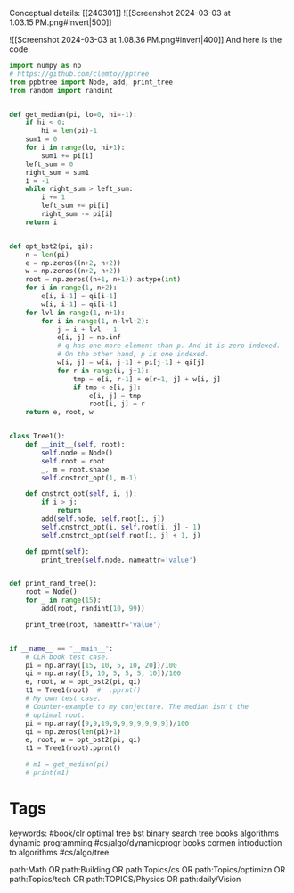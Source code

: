 Conceptual details: [[240301]]
![[Screenshot 2024-03-03 at 1.03.15 PM.png#invert|500]]

![[Screenshot 2024-03-03 at 1.08.36 PM.png#invert|400]]
And here is the code:
```python
import numpy as np
# https://github.com/clemtoy/pptree
from ppbtree import Node, add, print_tree
from random import randint


def get_median(pi, lo=0, hi=-1):
    if hi < 0:
        hi = len(pi)-1
    sum1 = 0
    for i in range(lo, hi+1):
        sum1 += pi[i]
    left_sum = 0
    right_sum = sum1
    i = -1
    while right_sum > left_sum:
        i += 1
        left_sum += pi[i]
        right_sum -= pi[i]
    return i


def opt_bst2(pi, qi):
    n = len(pi)
    e = np.zeros((n+2, n+2))
    w = np.zeros((n+2, n+2))
    root = np.zeros((n+1, n+1)).astype(int)
    for i in range(1, n+2):
        e[i, i-1] = qi[i-1]
        w[i, i-1] = qi[i-1]
    for lvl in range(1, n+1):
        for i in range(1, n-lvl+2):
            j = i + lvl - 1
            e[i, j] = np.inf
            # q has one more element than p. And it is zero indexed.
            # On the other hand, p is one indexed.
            w[i, j] = w[i, j-1] + pi[j-1] + qi[j]
            for r in range(i, j+1):
                tmp = e[i, r-1] + e[r+1, j] + w[i, j]
                if tmp < e[i, j]:
                    e[i, j] = tmp
                    root[i, j] = r
    return e, root, w


class Tree1():
    def __init__(self, root):
        self.node = Node()
        self.root = root
        _, m = root.shape
        self.cnstrct_opt(1, m-1)

    def cnstrct_opt(self, i, j):
        if i > j:
            return
        add(self.node, self.root[i, j])
        self.cnstrct_opt(i, self.root[i, j] - 1)
        self.cnstrct_opt(self.root[i, j] + 1, j)

    def pprnt(self):
        print_tree(self.node, nameattr='value')


def print_rand_tree():
    root = Node()
    for _ in range(15):
        add(root, randint(10, 99))

    print_tree(root, nameattr='value')


if __name__ == "__main__":
    # CLR book test case.
    pi = np.array([15, 10, 5, 10, 20])/100
    qi = np.array([5, 10, 5, 5, 5, 10])/100
    e, root, w = opt_bst2(pi, qi)
    t1 = Tree1(root)  #  .pprnt()
    # My own test case.
    # Counter-example to my conjecture. The median isn't the
    # optimal root.
    pi = np.array([9,9,19,9,9,9,9,9,9,9])/100
    qi = np.zeros(len(pi)+1)
    e, root, w = opt_bst2(pi, qi)
    t1 = Tree1(root).pprnt()

    # m1 = get_median(pi)
    # print(m1)
```


# Tags
keywords: #book/clr optimal tree bst binary search tree books algorithms dynamic programming #cs/algo/dynamicprogr books cormen introduction to algorithms #cs/algo/tree 

path:Math OR path:Building OR path:Topics/cs OR path:Topics/optimizn OR path:Topics/tech OR path:TOPICS/Physics OR path:daily/Vision